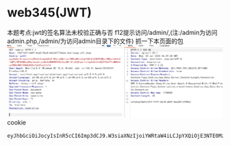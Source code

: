 # web345(JWT)
本题考点:jwt的签名算法未校验正确与否
f12提示访问/admin/,(注:/admin为访问admin.php,/admin/为访问admin目录下的文件)
抓一下本页面的包
![](vx_images/106745580348010.png)
cookie
```
eyJhbGciOiJocyIsInR5cCI6Imp3dCJ9.W3siaXNzIjoiYWRtaW4iLCJpYXQiOjE3NTE0Mzc1MDksImV4cCI6MTc1MTQ0NDcwOSwibmJmIjoxNzUxNDM3NTA5LCJzdWIiOiJhZG1pbiIsImp0aSI6ImQ3YTAwYTYzMWVmYzc0NDk4NDI5OGQyN2ExYzE4Yzc2In1d
```